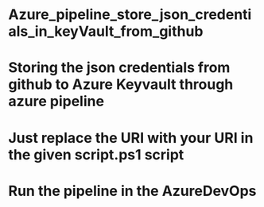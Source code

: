 # Azure_pipeline_store_json_credentials_in_keyVault_from_github
# Storing the json credentials from github to Azure Keyvault through azure pipeline
# Just replace the URI with your URI in the given script.ps1 script 
# Run the pipeline in the AzureDevOps
